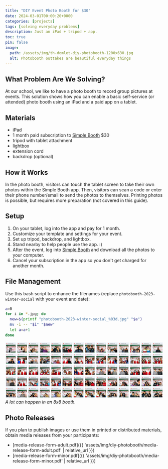 ```yaml
---
title: "DIY Event Photo Booth for $30"
date: 2024-03-01T00:00:20+0000
categories: [projects]
tags: [solving everyday problems]
description: Just an iPad + tripod + app.
toc: true
pin: false
image:
  path: /assets/img/th-domlet-diy-photobooth-1200x630.jpg
  alt: Photobooth outtakes are beautiful everyday things
---
```


## What Problem Are We Solving?

At our school, we like to have a photo booth to record group pictures at events. This solution shows how you can enable a basic self-service (or attended) photo booth using an iPad and a paid app on a tablet.

## Materials

- iPad
- 1 month paid subscription to [Simple Booth](https://buy.simplebooth.com) $30
- tripod with tablet attachment
- lightbox
- extension cord
- backdrop (optional)

## How it Works

In the photo booth, visitors can touch the tablet screen to take their own photos within the Simple Booth app. Then, visitors can scan a code or enter their phone number/email to send the photos to themselves. Printing photos is possible, but requires more preparation (not covered in this guide).

## Setup

1. On your tablet, log into the app and pay for 1 month.
1. Customize your template and settings for your event.
1. Set up tripod, backdrop, and lightbox.
1. Stand nearby to help people use the app. :)
1. After the event, log into [Simple Booth](https://buy.simplebooth.com) and download all the photos to your computer.
1. Cancel your subscription in the app so you don't get charged for another month.

## File Management

Use this bash script to enhance the filenames (replace `photobooth-2023-winter-social` with your event and date):

```bash
a=0
for i in *.jpg; do
  new=$(printf "photobooth-2023-winter-social_%03d.jpg" "$a")
  mv -i -- "$i" "$new"
  let a=a+1
done
```

![Thumbnails from photobooth, low-resolution](assets/img/diy-photobooth/diy-photobooth-lowres.png)
_A lot can happen in an 8x8 booth._

## Photo Releases

If you plan to publish images or use them in printed or distributed materials, obtain media releases from your participants:

- [media-release-form-adult.pdf]({{ 'assets/img/diy-photobooth/media-release-form-adult.pdf' | relative_url }})
- [media-release-form-minor.pdf]({{ 'assets/img/diy-photobooth/media-release-form-minor.pdf' | relative_url }})

